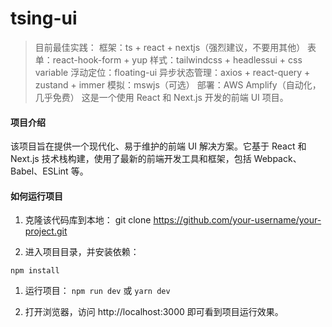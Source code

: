 # tsing-ui

> 目前最佳实践：
> 框架：ts + react + nextjs（强烈建议，不要用其他）
> 表单：react-hook-form + yup
> 样式：tailwindcss + headlessui + css variable
> 浮动定位：floating-ui
> 异步状态管理：axios + react-query + zustand + immer
> 模拟：mswjs（可选）
> 部署：AWS Amplify（自动化，几乎免费）
> 这是一个使用 React 和 Next.js 开发的前端 UI 项目。

#### 项目介绍

该项目旨在提供一个现代化、易于维护的前端 UI 解决方案。它基于 React 和 Next.js 技术栈构建，使用了最新的前端开发工具和框架，包括 Webpack、Babel、ESLint 等。

#### 如何运行项目

1. 克隆该代码库到本地：
git clone https://github.com/your-username/your-project.git

1. 进入项目目录，并安装依赖：

```npm install```

1. 运行项目：
```npm run dev``` 或 ```yarn dev```

1. 打开浏览器，访问 http://localhost:3000 即可看到项目运行效果。
